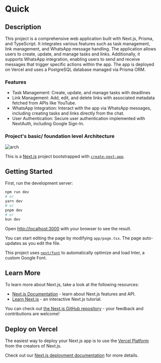 # Quick

## Description

This project is a comprehensive web application built with Next.js, Prisma, and TypeScript. It integrates various features such as task management, link management, and WhatsApp message handling. The application allows users to create, update, and manage tasks and links. Additionally, it supports WhatsApp integration, enabling users to send and receive messages that trigger specific actions within the app. The app is deployed on Vercel and uses a PostgreSQL database managed via Prisma ORM.

### Features

- Task Management: Create, update, and manage tasks with deadlines
- Link Management: Add, edit, and delete links with associated metadata fetched from APIs like YouTube.
- WhatsApp Integration: Interact with the app via WhatsApp messages, including creating tasks and links directly from the chat.
- User Authentication: Secure user authentication implemented with NextAuth, including Google Sign-In.

### Project's basic/ foundation level Architecture

![arch](./assets/projArch.png)

This is a [Next.js](https://nextjs.org/) project bootstrapped with [`create-next-app`](https://githubcom/vercel/next.js/tree/canary/packages/create-next-app).

## Getting Started

First, run the development server:

```bash
npm run dev
# or
yarn dev
# or
pnpm dev
# or
bun dev
```

Open [http://localhost:3000](http://localhost:3000) with your browser to see the result.

You can start editing the page by modifying `app/page.tsx`. The page auto-updates as you edit the file.

This project uses [`next/font`](https://nextjs.org/docs/basic-features/font-optimization) to automatically optimize and load Inter, a custom Google Font.

## Learn More

To learn more about Next.js, take a look at the following resources:

- [Next.js Documentation](https://nextjs.org/docs) - learn about Next.js features and API.
- [Learn Next.js](https://nextjs.org/learn) - an interactive Next.js tutorial.

You can check out [the Next.js GitHub repository](https://github.com/vercel/next.js/) - your feedback and contributions are welcome!

## Deploy on Vercel

The easiest way to deploy your Next.js app is to use the [Vercel Platform](https://vercel.com/new?utm_medium=default-template&filter=next.js&utm_source=create-next-app&utm_campaign=create-next-app-readme) from the creators of Next.js.

Check out our [Next.js deployment documentation](https://nextjs.org/docs/deployment) for more details.
